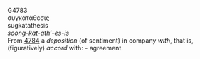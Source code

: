 <body>
  <p>G4783<br>  συγκατάθεσις  <br> sugkatathesis  <br><i>soong-kat-ath‘-es-is </i><br>From <a href="g4784.htm">4784</a>  a <i>deposition</i> (of sentiment) in company <i>with</i>, that is, (figuratively) <i>accord</i> with: - agreement.<br></p>
 </body>